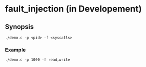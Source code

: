 # fault_injection (in Developement)

## Synopsis
```
./demo.c -p <pid> -f <syscalls>
```

### Example
```
./demo.c -p 1000 -f read,write
```
